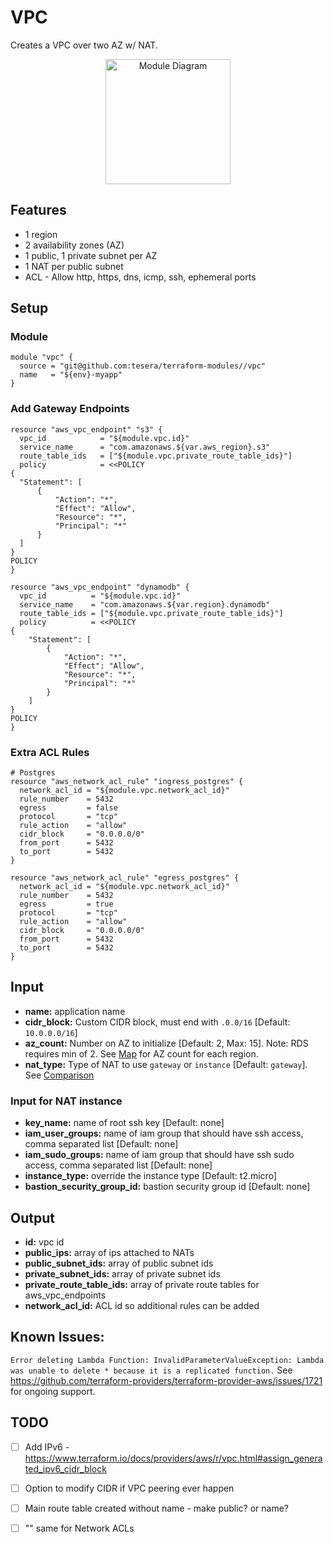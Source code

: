 # VPC
Creates a VPC over two AZ w/ NAT.

<div align="center">
  <a href="http://gordonfoundation.ca"><img src="https://raw.githubusercontent.com/tesera/terraform-modules/master/vpc/diagram.png?token=&sanitize=true" alt="Module Diagram" width="200"></a>
</div>

## Features
- 1 region
- 2 availability zones (AZ)
- 1 public, 1 private subnet per AZ
- 1 NAT per public subnet
- ACL - Allow http, https, dns, icmp, ssh, ephemeral ports

## Setup

### Module

```hcl-terraform
module "vpc" {
  source = "git@github.com:tesera/terraform-modules//vpc"
  name   = "${env}-myapp"
}
```

### Add Gateway Endpoints
```hcl-terraform
resource "aws_vpc_endpoint" "s3" {
  vpc_id            = "${module.vpc.id}"
  service_name      = "com.amazonaws.${var.aws_region}.s3"
  route_table_ids   = ["${module.vpc.private_route_table_ids}"]
  policy            = <<POLICY
{
  "Statement": [
      {
          "Action": "*",
          "Effect": "Allow",
          "Resource": "*",
          "Principal": "*"
      }
  ]
}
POLICY
}

resource "aws_vpc_endpoint" "dynamodb" {
  vpc_id          = "${module.vpc.id}"
  service_name    = "com.amazonaws.${var.region}.dynamodb"
  route_table_ids = ["${module.vpc.private_route_table_ids}"]
  policy          = <<POLICY
{
    "Statement": [
        {
            "Action": "*",
            "Effect": "Allow",
            "Resource": "*",
            "Principal": "*"
        }
    ]
}
POLICY
}
```

### Extra ACL Rules
```hcl-terraform
# Postgres
resource "aws_network_acl_rule" "ingress_postgres" {
  network_acl_id = "${module.vpc.network_acl_id}"
  rule_number    = 5432
  egress         = false
  protocol       = "tcp"
  rule_action    = "allow"
  cidr_block     = "0.0.0.0/0"
  from_port      = 5432
  to_port        = 5432
}

resource "aws_network_acl_rule" "egress_postgres" {
  network_acl_id = "${module.vpc.network_acl_id}"
  rule_number    = 5432
  egress         = true
  protocol       = "tcp"
  rule_action    = "allow"
  cidr_block     = "0.0.0.0/0"
  from_port      = 5432
  to_port        = 5432
}
```

## Input
- **name:** application name
- **cidr_block:** Custom CIDR block, must end with `.0.0/16` [Default: `10.0.0.0/16`]
- **az_count:** Number on AZ to initialize [Default: 2, Max: 15]. Note: RDS requires min of 2. See [Map](https://aws.amazon.com/about-aws/global-infrastructure/) for AZ count for each region.
- **nat_type:** Type of NAT to use `gateway` or `instance` [Default: `gateway`]. See [Comparison](https://docs.aws.amazon.com/vpc/latest/userguide/vpc-nat-comparison.html)

### Input for NAT instance
- **key_name:** name of root ssh key [Default: none]
- **iam_user_groups:** name of iam group that should have ssh access, comma separated list [Default: none]
- **iam_sudo_groups:** name of iam group that should have ssh sudo access, comma separated list [Default: none]
- **instance_type:** override the instance type [Default: t2.micro]
- **bastion_security_group_id:** bastion security group id [Default: none]

## Output
- **id:** vpc id
- **public_ips:** array of ips attached to NATs
- **public_subnet_ids:** array of public subnet ids
- **private_subnet_ids:** array of private subnet ids
- **private_route_table_ids:** array of private route tables for aws_vpc_endpoints
- **network_acl_id:** ACL id so additional rules can be added

## Known Issues:
`Error deleting Lambda Function: InvalidParameterValueException: Lambda was unable to delete * because it is a replicated function.` See https://github.com/terraform-providers/terraform-provider-aws/issues/1721 for ongoing support.

## TODO
- [ ] Add IPv6 - https://www.terraform.io/docs/providers/aws/r/vpc.html#assign_generated_ipv6_cidr_block
- [ ] Option to modify CIDR if VPC peering ever happen
- [ ] Main route table created without name - make public? or name?
- [ ] "" same for Network ACLs

